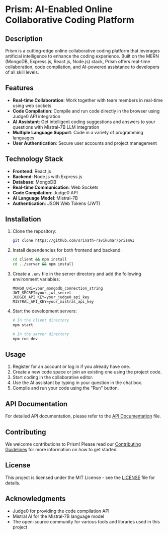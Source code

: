 # Prism: AI-Enabled Online Collaborative Coding Platform

## Description

Prism is a cutting-edge online collaborative coding platform that leverages artificial intelligence to enhance the coding experience. Built on the MERN (MongoDB, Express.js, React.js, Node.js) stack, Prism offers real-time collaboration, code compilation, and AI-powered assistance to developers of all skill levels.

## Features

- **Real-time Collaboration**: Work together with team members in real-time using web sockets
- **Code Compilation**: Compile and run code directly in the browser using Judge0 API integration
- **AI Assistant**: Get intelligent coding suggestions and answers to your questions with Mistral-7B LLM integration
- **Multiple Language Support**: Code in a variety of programming languages
- **User Authentication**: Secure user accounts and project management

## Technology Stack

- **Frontend**: React.js
- **Backend**: Node.js with Express.js
- **Database**: MongoDB
- **Real-time Communication**: Web Sockets
- **Code Compilation**: Judge0 API
- **AI Language Model**: Mistral-7B
- **Authentication**: JSON Web Tokens (JWT)

## Installation

1. Clone the repository:
   ```bash
   git clone https://github.com/srinath-ravikumar/prismAI
   ```

2. Install dependencies for both frontend and backend:
   ```bash
   cd client && npm install
   cd ../server && npm install
   ```

3. Create a `.env` file in the server directory and add the following environment variables:
   ```
   MONGO_URI=your_mongodb_connection_string
   JWT_SECRET=your_jwt_secret
   JUDGE0_API_KEY=your_judge0_api_key
   MISTRAL_API_KEY=your_mistral_api_key
   ```

4. Start the development servers:
   ```bash
   # In the client directory
   npm start
   
   # In the server directory
   npm run dev
   ```

## Usage

1. Register for an account or log in if you already have one.
2. Create a new code space or join an existing one using the project code.
3. Start coding in the collaborative editor.
4. Use the AI assistant by typing in your question in the chat box.
5. Compile and run your code using the "Run" button.

## API Documentation

For detailed API documentation, please refer to the [API Documentation](link-to-api-docs) file.

## Contributing

We welcome contributions to Prism! Please read our [Contributing Guidelines](link-to-contributing-guidelines) for more information on how to get started.

## License

This project is licensed under the MIT License - see the [LICENSE](link-to-license) file for details.

## Acknowledgments

- Judge0 for providing the code compilation API
- Mistral AI for the Mistral-7B language model
- The open-source community for various tools and libraries used in this project
